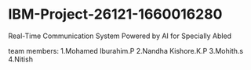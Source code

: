 # IBM-Project-26121-1660016280
Real-Time Communication System Powered by AI for Specially Abled



 team members:
    1.Mohamed Iburahim.P
    2.Nandha Kishore.K.P
    3.Mohith.s
    4.Nitish 

